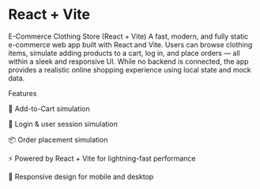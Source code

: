 # React + Vite

E-Commerce Clothing Store (React + Vite)
A fast, modern, and fully static e-commerce web app built with React and Vite. Users can browse clothing items, simulate adding products to a cart, log in, and place orders — all within a sleek and responsive UI. While no backend is connected, the app provides a realistic online shopping experience using local state and mock data.

Features

🛒 Add-to-Cart simulation

👤 Login & user session simulation

📦 Order placement simulation

⚡ Powered by React + Vite for lightning-fast performance

📱 Responsive design for mobile and desktop

